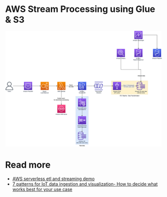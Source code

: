 # AWS Stream Processing using Glue & S3

![](AWS-Stream-Processing-Using-Glue-&-S3.png)   

# Read more
- [AWS serverless etl and streaming demo](https://github.com/liangruibupt/glue-streaming-etl-demo)
- [7 patterns for IoT data ingestion and visualization- How to decide what works best for your use case](https://aws.amazon.com/blogs/iot/7-patterns-for-iot-data-ingestion-and-visualization-how-to-decide-what-works-best-for-your-use-case/)